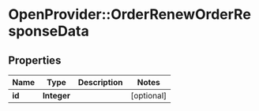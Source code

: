# OpenProvider::OrderRenewOrderResponseData

## Properties
Name | Type | Description | Notes
------------ | ------------- | ------------- | -------------
**id** | **Integer** |  | [optional] 

